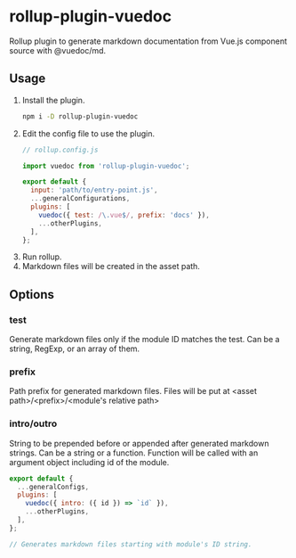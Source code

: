 # rollup-plugin-vuedoc
Rollup plugin to generate markdown documentation from Vue.js component source with @vuedoc/md.

## Usage
1. Install the plugin.
   ```sh
   npm i -D rollup-plugin-vuedoc
   ```
2. Edit the config file to use the plugin.
   ```js
   // rollup.config.js
   
   import vuedoc from 'rollup-plugin-vuedoc';
   
   export default {
     input: 'path/to/entry-point.js',
     ...generalConfigurations,
     plugins: [
       vuedoc({ test: /\.vue$/, prefix: 'docs' }),
       ...otherPlugins,
     ],
   };
   ```
3. Run rollup.
4. Markdown files will be created in the asset path.

## Options

### test
Generate markdown files only if the module ID matches the test. Can be a string,
RegExp, or an array of them.

### prefix
Path prefix for generated markdown files. Files will be put at
\<asset path>/\<prefix>/\<module's relative path>

### intro/outro
String to be prepended before or appended after generated markdown strings. Can
be a string or a function. Function will be called with an argument object including
id of the module.

```js
export default {
  ...generalConfigs,
  plugins: [
    vuedoc({ intro: ({ id }) => `id` }),
    ...otherPlugins,
  ],
};

// Generates markdown files starting with module's ID string.
```
